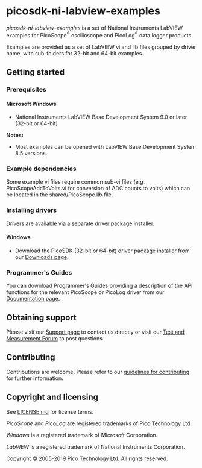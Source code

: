 # picosdk-ni-labview-examples

*picosdk-ni-labview-examples* is a set of National Instruments LabVIEW examples for PicoScope<sup>®</sup> oscilloscope and PicoLog<sup>®</sup> data logger products.

Examples are provided as a set of LabVIEW vi and llb files grouped by driver name, with sub-folders for 32-bit and 64-bit examples.

## Getting started

### Prerequisites

#### Microsoft Windows

* National Instruments LabVIEW Base Development System 9.0 or later (32-bit or 64-bit)

**Notes:** 

* Most examples can be opened with LabVIEW Base Development System 8.5 versions.

### Example dependencies

Some example vi files require common sub-vi files (e.g. PicoScopeAdcToVolts.vi for conversion of ADC counts to volts) which can be located in the shared/PicoScope.llb file.

### Installing drivers

Drivers are available via a separate driver package installer.

#### Windows

* Download the PicoSDK (32-bit or 64-bit) driver package installer from our [Downloads page](https://www.picotech.com/downloads).

### Programmer's Guides

You can download Programmer's Guides providing a description of the API functions for the relevant PicoScope or PicoLog driver from our [Documentation page](https://www.picotech.com/library/documentation).

## Obtaining support

Please visit our [Support page](https://www.picotech.com/tech-support) to contact us directly or visit our [Test and Measurement Forum](https://www.picotech.com/support/forum20.html) to post questions.

## Contributing

Contributions are welcome. Please refer to our [guidelines for contributing](.github/CONTRIBUTING.md) for further information.

## Copyright and licensing 

See [LICENSE.md](LICENSE.md) for license terms.

*PicoScope* and *PicoLog* are registered trademarks of Pico Technology Ltd. 

*Windows* is a registered trademark of Microsoft Corporation.

*LabVIEW* is a registered trademark of National Instruments Corporation.

Copyright © 2005-2019 Pico Technology Ltd. All rights reserved.

